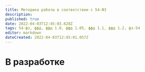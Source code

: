```yaml
---
title: Методика работы в соответствии с 54-ФЗ
description: 
published: true
date: 2022-04-03T12:45:03.628Z
tags: 54-фз, ффд, ффд 1.0, ффд 1.05, ффд 1.1, ффд 1.2, фз-54
editor: markdown
dateCreated: 2022-04-03T12:45:01.057Z
---
```


# В разработке
